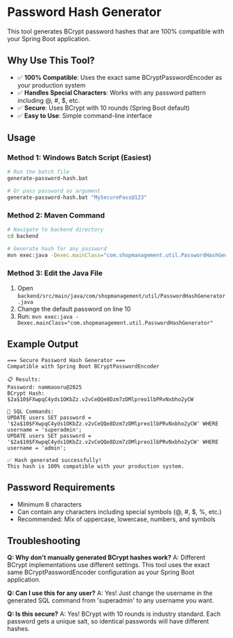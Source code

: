 # Password Hash Generator

This tool generates BCrypt password hashes that are 100% compatible with your Spring Boot application.

## Why Use This Tool?

- ✅ **100% Compatible**: Uses the exact same BCryptPasswordEncoder as your production system
- ✅ **Handles Special Characters**: Works with any password pattern including @, #, $, etc.
- ✅ **Secure**: Uses BCrypt with 10 rounds (Spring Boot default)
- ✅ **Easy to Use**: Simple command-line interface

## Usage

### Method 1: Windows Batch Script (Easiest)
```bash
# Run the batch file
generate-password-hash.bat

# Or pass password as argument
generate-password-hash.bat "MySecurePass@123"
```

### Method 2: Maven Command
```bash
# Navigate to backend directory
cd backend

# Generate hash for any password
mvn exec:java -Dexec.mainClass="com.shopmanagement.util.PasswordHashGenerator" -Dexec.args="YourPasswordHere"
```

### Method 3: Edit the Java File
1. Open `backend/src/main/java/com/shopmanagement/util/PasswordHashGenerator.java`
2. Change the default password on line 10
3. Run: `mvn exec:java -Dexec.mainClass="com.shopmanagement.util.PasswordHashGenerator"`

## Example Output

```
=== Secure Password Hash Generator ===
Compatible with Spring Boot BCryptPasswordEncoder

📋 Results:
Password: nammaooru@2025
BCrypt Hash: $2a$10$FXwpqC4yds1OKbZz.v2vCeQQe8Dzm7zDMlpreo1lbPRvNxbho2yCW

📝 SQL Commands:
UPDATE users SET password = '$2a$10$FXwpqC4yds1OKbZz.v2vCeQQe8Dzm7zDMlpreo1lbPRvNxbho2yCW' WHERE username = 'superadmin';
UPDATE users SET password = '$2a$10$FXwpqC4yds1OKbZz.v2vCeQQe8Dzm7zDMlpreo1lbPRvNxbho2yCW' WHERE username = 'admin';

✅ Hash generated successfully!
This hash is 100% compatible with your production system.
```

## Password Requirements

- Minimum 8 characters
- Can contain any characters including special symbols (@, #, $, %, etc.)
- Recommended: Mix of uppercase, lowercase, numbers, and symbols

## Troubleshooting

**Q: Why don't manually generated BCrypt hashes work?**
A: Different BCrypt implementations use different settings. This tool uses the exact same BCryptPasswordEncoder configuration as your Spring Boot application.

**Q: Can I use this for any user?**
A: Yes! Just change the username in the generated SQL command from 'superadmin' to any username you want.

**Q: Is this secure?**
A: Yes! BCrypt with 10 rounds is industry standard. Each password gets a unique salt, so identical passwords will have different hashes.
